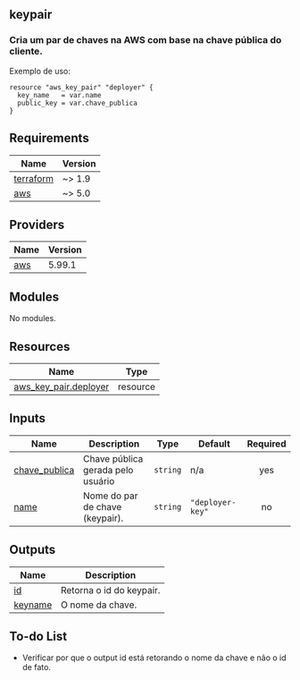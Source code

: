 ## keypair
### Cria um par de chaves na AWS com base na chave pública do cliente.

<!-- BEGIN_TF_DOCS -->
Exemplo de uso:
```hcl
resource "aws_key_pair" "deployer" {
  key_name   = var.name
  public_key = var.chave_publica
}
```

## Requirements

| Name | Version |
|------|---------|
| <a name="requirement_terraform"></a> [terraform](#requirement\_terraform) | ~> 1.9 |
| <a name="requirement_aws"></a> [aws](#requirement\_aws) | ~> 5.0 |

## Providers

| Name | Version |
|------|---------|
| <a name="provider_aws"></a> [aws](#provider\_aws) | 5.99.1 |

## Modules

No modules.

## Resources

| Name | Type |
|------|------|
| [aws_key_pair.deployer](https://registry.terraform.io/providers/hashicorp/aws/latest/docs/resources/key_pair) | resource |

## Inputs

| Name | Description | Type | Default | Required |
|------|-------------|------|---------|:--------:|
| <a name="input_chave_publica"></a> [chave\_publica](#input\_chave\_publica) | Chave pública gerada pelo usuário | `string` | n/a | yes |
| <a name="input_name"></a> [name](#input\_name) | Nome do par de chave (keypair). | `string` | `"deployer-key"` | no |

## Outputs

| Name | Description |
|------|-------------|
| <a name="output_id"></a> [id](#output\_id) | Retorna o id do keypair. |
| <a name="output_keyname"></a> [keyname](#output\_keyname) | O nome da chave. |

## To-do List

- Verificar por que o output id está retorando o nome da chave e não o id de fato.
<!-- END_TF_DOCS -->